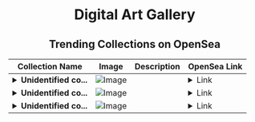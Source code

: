 <div align="center">

# Digital Art Gallery

## Trending Collections on OpenSea

| Collection Name                       | Image                                                                                     | Description                       | OpenSea Link                                                                                          |
|---------------------------------------|-------------------------------------------------------------------------------------------|-----------------------------------|--------------------------------------------------------------------------------------------------------|
| **<details><summary>Unidentified co...</summary>Unidentified contract c2ab19b6-d250-4b2c-a53b-31a6aeec8590</details>** | ![Image](https://i.seadn.io/s/raw/files/e86404459f0a28661c41bd910f8b5899.png?w=500&auto=format?w=200&auto=format) |  | <details><summary>Link</summary>[Unidentified contract c2ab19b6-d250-4b2c-a53b-31a6aeec8590](https://opensea.io/collection/unidentified-contract-c2ab19b6-d250-4b2c-a53b-31a6)</details> |
| **<details><summary>Unidentified co...</summary>Unidentified contract 94432534-bf37-4912-922e-d522a7307314</details>** | ![Image](https://i.seadn.io/s/raw/files/7bcffd5e974c148aaba93cda878384a5.png?w=500&auto=format?w=200&auto=format) |  | <details><summary>Link</summary>[Unidentified contract 94432534-bf37-4912-922e-d522a7307314](https://opensea.io/collection/unidentified-contract-94432534-bf37-4912-922e-d522)</details> |
| **<details><summary>Unidentified co...</summary>Unidentified contract d9a70ccd-6ec9-4f71-a984-8c18620e8ccc</details>** | ![Image](https://i.seadn.io/s/raw/files/c37dfbbc7db85bb655460718b26fd37e.jpg?w=500&auto=format?w=200&auto=format) |  | <details><summary>Link</summary>[Unidentified contract d9a70ccd-6ec9-4f71-a984-8c18620e8ccc](https://opensea.io/collection/unidentified-contract-d9a70ccd-6ec9-4f71-a984-8c18)</details> |

</div>